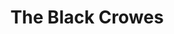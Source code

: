 ---
title: "The Black Crowes"
summary: "The Black Crowes are an American rock band formed in Atlanta, Georgia, in 1984. Their discography includes eight studio albums, four live albums and several charting singles. The band was signed to Def American Recordings in 1989 by producer George Drakoulias and released their debut album, Shake Your Money Maker, the following year. Their follow-up, The Southern Harmony and Musical Companion, reached the top of the Billboard 200 in 1992. The albums Amorica , Three Snakes and One Charm , By Your Side , and Lions followed, with each showing moderate popularity but failing to capture the chart successes of the band's first two albums. After a hiatus from 2002 to 2005, the band regrouped and toured for several years before releasing Warpaint in 2008, which reached number 5 on the Billboard chart.Following the release of their greatest hits/acoustic double album Croweology in August 2010, the band started a 20th anniversary tour that was followed by a second hiatus. After touring in 2013, the band announced another breakup in 2015, reforming in late 2019 to announce a 2020 tour in support of the 30th anniversary of Shake Your Money Maker. By this point the band had none of its original line-up left except for Chris and Rich Robinson, the only two constant members of the band over its entire history.
The Black Crowes have sold more than 30 million albums, and are listed at number 92 on VH1's 100 Greatest Artists of Hard Rock. They were labeled by Melody Maker as \"The Most Rock 'n' Roll Rock 'n' Roll Band in the World\" and the readers of Rolling Stone voted them 'Best New American Band' in 1990."
image: "the-black-crowes.jpg"
apple_music_artist_url: "https://music.apple.com/gb/artist/the-black-crowes/2969371"
wikipedia_url: "https://en.wikipedia.org/wiki/The_Black_Crowes"
---